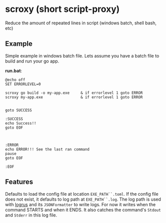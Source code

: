 # scroxy (short script-proxy)
Reduce the amount of repeated lines in script (windows batch, shell bash, etc)

## Example

Simple example in windows batch file. Lets assume you have a batch file to build and run your go app.


**run.bat**:
```
@echo off
SET ERRORLEVEL=0

scroxy go build -o my-app.exe     & if errorlevel 1 goto ERROR
scroxy my-app.exe                 & if errorlevel 1 goto ERROR


goto SUCCESS

:SUCCESS
echo Success!!
goto EOF



:ERROR
echo ERROR!!! See the last ran command
pause
goto EOF

:EOF
```

## Features

Defaults to load the config file at location `EXE_PATH``.toml`. If the config file does not exist, it defaults to log path at `EXE_PATH``.log`. The log path is used with [logrus](github.com/Sirupsen/logrus) and its `JSONFormatter` to write logs. For now it writes when the command STARTS and when it ENDS. It also catches the command's `Stdout` and `Stderr` in this log file.